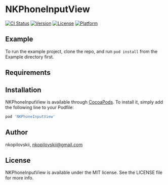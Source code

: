 # NKPhoneInputView

[![CI Status](https://img.shields.io/travis/nkopilovskii/NKPhoneInputView.svg?style=flat)](https://travis-ci.org/nkopilovskii/NKPhoneInputView)
[![Version](https://img.shields.io/cocoapods/v/NKPhoneInputView.svg?style=flat)](https://cocoapods.org/pods/NKPhoneInputView)
[![License](https://img.shields.io/cocoapods/l/NKPhoneInputView.svg?style=flat)](https://cocoapods.org/pods/NKPhoneInputView)
[![Platform](https://img.shields.io/cocoapods/p/NKPhoneInputView.svg?style=flat)](https://cocoapods.org/pods/NKPhoneInputView)

## Example

To run the example project, clone the repo, and run `pod install` from the Example directory first.

## Requirements

## Installation

NKPhoneInputView is available through [CocoaPods](https://cocoapods.org). To install
it, simply add the following line to your Podfile:

```ruby
pod 'NKPhoneInputView'
```

## Author

nkopilovskii, nkopilovskii@gmail.com

## License

NKPhoneInputView is available under the MIT license. See the LICENSE file for more info.
